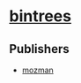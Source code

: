 # [bintrees](https://pypi.org/project/bintrees)



## Publishers
- [mozman](https://pypi.org/user/mozman)

